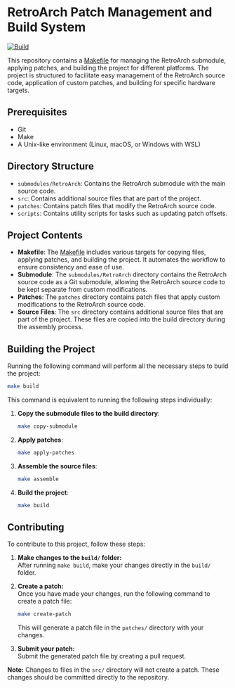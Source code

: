 # RetroArch Patch Management and Build System

[![Build](https://github.com/OnionUI/RetroArch-patch/actions/workflows/build.yml/badge.svg)](https://github.com/OnionUI/RetroArch-patch/actions/workflows/build.yml)

This repository contains a [Makefile](Makefile) for managing the RetroArch submodule, applying patches, and building the project for different platforms. The project is structured to facilitate easy management of the RetroArch source code, application of custom patches, and building for specific hardware targets.

## Prerequisites

- Git
- Make
- A Unix-like environment (Linux, macOS, or Windows with WSL)

## Directory Structure

- `submodules/RetroArch`: Contains the RetroArch submodule with the main source code.
- `src`: Contains additional source files that are part of the project.
- `patches`: Contains patch files that modify the RetroArch source code.
- `scripts`: Contains utility scripts for tasks such as updating patch offsets.

## Project Contents

- **Makefile**: The [Makefile](Makefile) includes various targets for copying files, applying patches, and building the project. It automates the workflow to ensure consistency and ease of use.
- **Submodule**: The `submodules/RetroArch` directory contains the RetroArch source code as a Git submodule, allowing the RetroArch source code to be kept separate from custom modifications.
- **Patches**: The `patches` directory contains patch files that apply custom modifications to the RetroArch source code.
- **Source Files**: The `src` directory contains additional source files that are part of the project. These files are copied into the build directory during the assembly process.

## Building the Project

Running the following command will perform all the necessary steps to build the project:

```sh
make build
```

This command is equivalent to running the following steps individually:

1. **Copy the submodule files to the build directory**:

    ```sh
    make copy-submodule
    ```

2. **Apply patches**:

    ```sh
    make apply-patches
    ```

3. **Assemble the source files**:

    ```sh
    make assemble
    ```

4. **Build the project**:

    ```sh
    make build
    ```

## Contributing

To contribute to this project, follow these steps:

1. **Make changes to the `build/` folder:**  
   After running `make build`, make your changes directly in the `build/` folder.

2. **Create a patch:**  
   Once you have made your changes, run the following command to create a patch file:
   ```sh
   make create-patch
   ```
   This will generate a patch file in the `patches/` directory with your changes.

3. **Submit your patch:**  
   Submit the generated patch file by creating a pull request.

**Note:** Changes to files in the `src/` directory will not create a patch. These changes should be committed directly to the repository.
